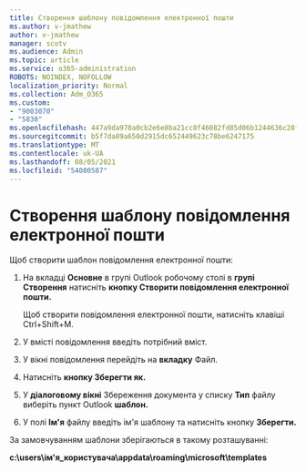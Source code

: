 ```yaml
---
title: Створення шаблону повідомлення електронної пошти
ms.author: v-jmathew
author: v-jmathew
manager: scotv
ms.audience: Admin
ms.topic: article
ms.service: o365-administration
ROBOTS: NOINDEX, NOFOLLOW
localization_priority: Normal
ms.collection: Adm_O365
ms.custom:
- "9003070"
- "5830"
ms.openlocfilehash: 447a9da970a0cb2e6e8ba21cc8f46082fd85d06b1244636c28fdebc2d911531d
ms.sourcegitcommit: b5f7da89a650d2915dc652449623c78be6247175
ms.translationtype: MT
ms.contentlocale: uk-UA
ms.lasthandoff: 08/05/2021
ms.locfileid: "54080587"
---
```

# <a name="create-an-email-message-template"></a>Створення шаблону повідомлення електронної пошти

Щоб створити шаблон повідомлення електронної пошти:

1. На вкладці **Основне** в групі Outlook робочому столі в **групі Створення** натисніть **кнопку Створити повідомлення електронної пошти.**

    Щоб створити повідомлення електронної пошти, натисніть клавіші Ctrl+Shift+M.

2. У вмісті повідомлення введіть потрібний вміст.
3. У вікні повідомлення перейдіть на **вкладку** Файл.
4. Натисніть **кнопку Зберегти як.**
5. У **діалоговому вікні** Збереження документа у списку **Тип** файлу виберіть пункт Outlook **шаблон.**
6. У полі **Ім'я** файлу введіть ім'я шаблону та натисніть кнопку **Зберегти.**

За замовчуванням шаблони зберігаються в такому розташуванні:

**c:\users\ім'я_користувача\appdata\roaming\microsoft\templates**
